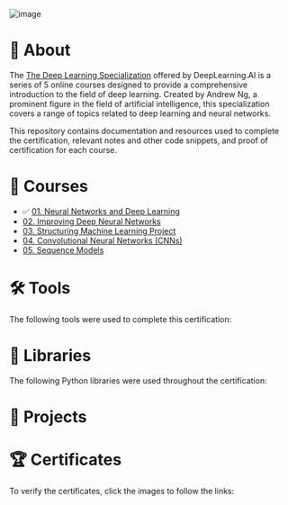 ![image](https://github.com/mauritsvzb/DeepLearning.AI-Deep-Learning-Specialization/assets/13508894/f18e7941-67dc-42ed-97d3-bc36f33736f3)

# 📄 About
The [The Deep Learning Specialization]([https://www.coursera.org/professional-certificates/ibm-data-science](https://www.coursera.org/specializations/deep-learning)) offered by DeepLearning.AI is a series of 5 online courses designed to provide a comprehensive introduction to the field of deep learning. Created by Andrew Ng, a prominent figure in the field of artificial intelligence, this specialization covers a range of topics related to deep learning and neural networks.

This repository contains documentation and resources used to complete the certification, relevant notes and other code snippets, and proof of certification for each course.

# 📑 Courses
* ✅ [01. Neural Networks and Deep Learning]()
* [02. Improving Deep Neural Networks]()
* [03. Structuring Machine Learning Project]()
* [04. Convolutional Neural Networks (CNNs)]()
* [05. Sequence Models]()




# 🛠️ Tools
The following tools were used to complete this certification:

# 📖 Libraries
The following Python libraries were used throughout the certification:

# 📂 Projects

# 🏆 Certificates
To verify the certificates, click the images to follow the links:


